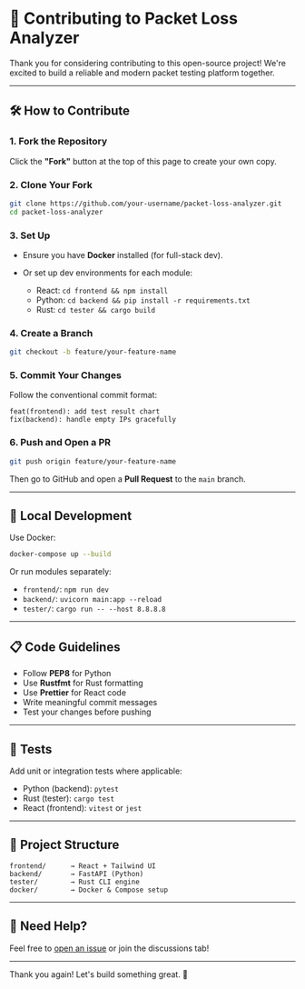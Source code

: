 # 🤝 Contributing to Packet Loss Analyzer

Thank you for considering contributing to this open-source project! We're excited to build a reliable and modern packet testing platform together.

---

## 🛠 How to Contribute

### 1. Fork the Repository
Click the **"Fork"** button at the top of this page to create your own copy.

### 2. Clone Your Fork
```bash
git clone https://github.com/your-username/packet-loss-analyzer.git
cd packet-loss-analyzer
````

### 3. Set Up

* Ensure you have **Docker** installed (for full-stack dev).
* Or set up dev environments for each module:

  * React: `cd frontend && npm install`
  * Python: `cd backend && pip install -r requirements.txt`
  * Rust: `cd tester && cargo build`

### 4. Create a Branch

```bash
git checkout -b feature/your-feature-name
```

### 5. Commit Your Changes

Follow the conventional commit format:

```
feat(frontend): add test result chart
fix(backend): handle empty IPs gracefully
```

### 6. Push and Open a PR

```bash
git push origin feature/your-feature-name
```

Then go to GitHub and open a **Pull Request** to the `main` branch.

---

## 🧪 Local Development

Use Docker:

```bash
docker-compose up --build
```

Or run modules separately:

* `frontend/`: `npm run dev`
* `backend/`: `uvicorn main:app --reload`
* `tester/`: `cargo run -- --host 8.8.8.8`

---

## 📋 Code Guidelines

* Follow **PEP8** for Python
* Use **Rustfmt** for Rust formatting
* Use **Prettier** for React code
* Write meaningful commit messages
* Test your changes before pushing

---

## 🧪 Tests

Add unit or integration tests where applicable:

* Python (backend): `pytest`
* Rust (tester): `cargo test`
* React (frontend): `vitest` or `jest`

---

## 📁 Project Structure

```
frontend/      → React + Tailwind UI
backend/       → FastAPI (Python)
tester/        → Rust CLI engine
docker/        → Docker & Compose setup
```

---

## 🙋 Need Help?

Feel free to [open an issue](https://github.com/amir-mersad/packet-loss-analyzer/issues/new/choose) or join the discussions tab!

---

Thank you again! Let's build something great. 🚀
